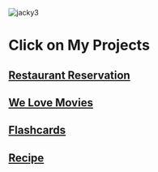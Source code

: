 ![jacky3](https://github.com/jackymiao/jackymiao/assets/55778701/ffecf5d4-6d55-480e-bd47-db15db83f9da)
# Click on My Projects
## [Restaurant Reservation](https://my-restaurant-reservation.onrender.com)
## [We Love Movies](https://tf-capstone-frontend-welovemovies.onrender.com)
## [Flashcards](https://flashcard-o-matic-vr6s.onrender.com)
## [Recipe](https://recipe-my.onrender.com/)
